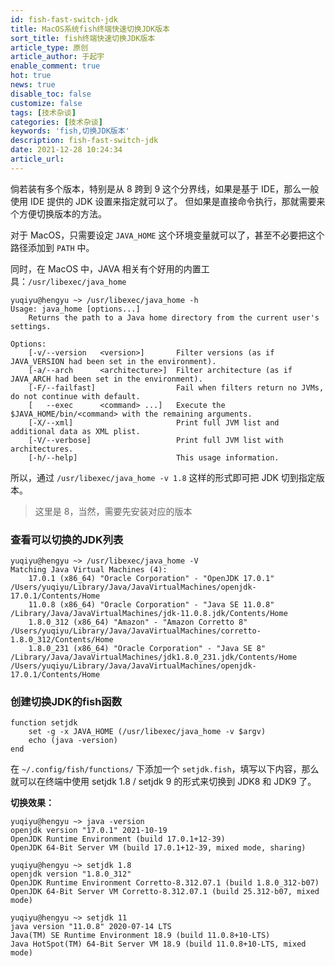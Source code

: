 ```yaml
---
id: fish-fast-switch-jdk
title: MacOS系统fish终端快速切换JDK版本
sort_title: fish终端快速切换JDK版本
article_type: 原创
article_author: 于起宇
enable_comment: true
hot: true
news: true
disable_toc: false
customize: false
tags: [技术杂谈]
categories: [技术杂谈]
keywords: 'fish,切换JDK版本'
description: fish-fast-switch-jdk
date: 2021-12-28 10:24:34
article_url:
---
```

倘若装有多个版本，特别是从 8 跨到 9 这个分界线，如果是基于 IDE，那么一般使用 IDE 提供的 JDK 设置来指定就可以了。
但如果是直接命令执行，那就需要来个方便切换版本的方法。

<!--more-->
对于 MacOS，只需要设定 `JAVA_HOME` 这个环境变量就可以了，甚至不必要把这个路径添加到 `PATH` 中。

同时，在 MacOS 中，JAVA 相关有个好用的内置工具：`/usr/libexec/java_home`
```shell
yuqiyu@hengyu ~> /usr/libexec/java_home -h
Usage: java_home [options...]
    Returns the path to a Java home directory from the current user's settings.

Options:
    [-v/--version   <version>]       Filter versions (as if JAVA_VERSION had been set in the environment).
    [-a/--arch      <architecture>]  Filter architecture (as if JAVA_ARCH had been set in the environment).
    [-F/--failfast]                  Fail when filters return no JVMs, do not continue with default.
    [   --exec      <command> ...]   Execute the $JAVA_HOME/bin/<command> with the remaining arguments.
    [-X/--xml]                       Print full JVM list and additional data as XML plist.
    [-V/--verbose]                   Print full JVM list with architectures.
    [-h/--help]                      This usage information.
```

所以，通过 `/usr/libexec/java_home -v 1.8` 这样的形式即可把 JDK 切到指定版本。
> 这里是 8，当然，需要先安装对应的版本

### 查看可以切换的JDK列表
```shell
yuqiyu@hengyu ~> /usr/libexec/java_home -V
Matching Java Virtual Machines (4):
    17.0.1 (x86_64) "Oracle Corporation" - "OpenJDK 17.0.1" /Users/yuqiyu/Library/Java/JavaVirtualMachines/openjdk-17.0.1/Contents/Home
    11.0.8 (x86_64) "Oracle Corporation" - "Java SE 11.0.8" /Library/Java/JavaVirtualMachines/jdk-11.0.8.jdk/Contents/Home
    1.8.0_312 (x86_64) "Amazon" - "Amazon Corretto 8" /Users/yuqiyu/Library/Java/JavaVirtualMachines/corretto-1.8.0_312/Contents/Home
    1.8.0_231 (x86_64) "Oracle Corporation" - "Java SE 8" /Library/Java/JavaVirtualMachines/jdk1.8.0_231.jdk/Contents/Home
/Users/yuqiyu/Library/Java/JavaVirtualMachines/openjdk-17.0.1/Contents/Home
```

### 创建切换JDK的fish函数
```shell
function setjdk
    set -g -x JAVA_HOME (/usr/libexec/java_home -v $argv)
    echo (java -version)
end
```
在 `~/.config/fish/functions/` 下添加一个 `setjdk.fish`，填写以下内容，那么就可以在终端中使用 setjdk 1.8 / setjdk 9 的形式来切换到 JDK8 和 JDK9 了。

**切换效果：**
```shell
yuqiyu@hengyu ~> java -version
openjdk version "17.0.1" 2021-10-19
OpenJDK Runtime Environment (build 17.0.1+12-39)
OpenJDK 64-Bit Server VM (build 17.0.1+12-39, mixed mode, sharing)

yuqiyu@hengyu ~> setjdk 1.8
openjdk version "1.8.0_312"
OpenJDK Runtime Environment Corretto-8.312.07.1 (build 1.8.0_312-b07)
OpenJDK 64-Bit Server VM Corretto-8.312.07.1 (build 25.312-b07, mixed mode)

yuqiyu@hengyu ~> setjdk 11
java version "11.0.8" 2020-07-14 LTS
Java(TM) SE Runtime Environment 18.9 (build 11.0.8+10-LTS)
Java HotSpot(TM) 64-Bit Server VM 18.9 (build 11.0.8+10-LTS, mixed mode)
```
